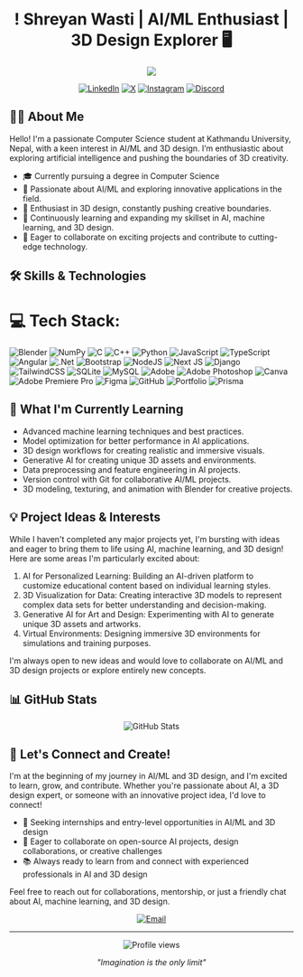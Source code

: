 <h1 align="center">! Shreyan Wasti | AI/ML Enthusiast | 3D Design Explorer  🖥️</h1>

<p align="center">
  <img src="https://readme-typing-svg.herokuapp.com?lines=Computer+Science+Student;AI+ML+Enthusiast+|+3D+Design;Exploring+AI+And+MachineLearning;Ready+for+New+Challenges&center=true&width=380&height=45">
</p>

<p align="center">
  <a href="https://www.linkedin.com/in/shreyanwasti/"><img src="https://img.shields.io/badge/LinkedIn-0077B5?style=for-the-badge&logo=linkedin&logoColor=white" alt="LinkedIn"></a>
 <a href="https://x.com/ShreyanWasti"><img src="https://img.shields.io/badge/X-000000?style=for-the-badge&logo=x&logoColor=white" alt="X"></a>
  <a href="https://www.instagram.com/its.sryn__/"><img src="https://img.shields.io/badge/Instagram-E4405F?style=for-the-badge&logo=instagram&logoColor=white" alt="Instagram"></a>
  <a href="https://discord.com/users/715777002283728966"><img src="https://img.shields.io/badge/Discord-7289DA?style=for-the-badge&logo=discord&logoColor=white" alt="Discord"></a>
</p>

## 👨‍💻 About Me

Hello! I'm a passionate Computer Science student at Kathmandu University, Nepal, with a keen interest in AI/ML and 3D design. I’m enthusiastic about exploring artificial intelligence and pushing the boundaries of 3D creativity.
- 🎓 Currently pursuing a degree in Computer Science
- 🤖 Passionate about AI/ML and exploring innovative applications in the field.
- 🎨 Enthusiast in 3D design, constantly pushing creative boundaries.
- 🌱 Continuously learning and expanding my skillset in AI, machine learning, and 3D design.
- 🤝 Eager to collaborate on exciting projects and contribute to cutting-edge technology.


## 🛠️ Skills & Technologies


# 💻 Tech Stack:
![Blender](https://img.shields.io/badge/blender-%23F5792A.svg?style=for-the-badge&logo=blender&logoColor=white) ![NumPy](https://img.shields.io/badge/numpy-%23013243.svg?style=for-the-badge&logo=numpy&logoColor=white)
![C](https://img.shields.io/badge/c-%2300599C.svg?style=for-the-badge&logo=c&logoColor=white) ![C++](https://img.shields.io/badge/c++-%2300599C.svg?style=for-the-badge&logo=c%2B%2B&logoColor=white) ![Python](https://img.shields.io/badge/python-3670A0?style=for-the-badge&logo=python&logoColor=ffdd54)  ![JavaScript](https://img.shields.io/badge/javascript-%23323330.svg?style=for-the-badge&logo=javascript&logoColor=%23F7DF1E)  ![TypeScript](https://img.shields.io/badge/typescript-%23007ACC.svg?style=for-the-badge&logo=typescript&logoColor=white)  ![Angular](https://img.shields.io/badge/angular-%23DD0031.svg?style=for-the-badge&logo=angular&logoColor=white) ![.Net](https://img.shields.io/badge/.NET-5C2D91?style=for-the-badge&logo=.net&logoColor=white) ![Bootstrap](https://img.shields.io/badge/bootstrap-%238511FA.svg?style=for-the-badge&logo=bootstrap&logoColor=white)  ![NodeJS](https://img.shields.io/badge/node.js-6DA55F?style=for-the-badge&logo=node.js&logoColor=white) ![Next JS](https://img.shields.io/badge/Next-black?style=for-the-badge&logo=next.js&logoColor=white) ![Django](https://img.shields.io/badge/django-%23092E20.svg?style=for-the-badge&logo=django&logoColor=white) ![TailwindCSS](https://img.shields.io/badge/tailwindcss-%2338B2AC.svg?style=for-the-badge&logo=tailwind-css&logoColor=white)   ![SQLite](https://img.shields.io/badge/sqlite-%2307405e.svg?style=for-the-badge&logo=sqlite&logoColor=white) ![MySQL](https://img.shields.io/badge/mysql-4479A1.svg?style=for-the-badge&logo=mysql&logoColor=white) ![Adobe](https://img.shields.io/badge/adobe-%23FF0000.svg?style=for-the-badge&logo=adobe&logoColor=white) ![Adobe Photoshop](https://img.shields.io/badge/adobe%20photoshop-%2331A8FF.svg?style=for-the-badge&logo=adobe%20photoshop&logoColor=white) ![Canva](https://img.shields.io/badge/Canva-%2300C4CC.svg?style=for-the-badge&logo=Canva&logoColor=white) ![Adobe Premiere Pro](https://img.shields.io/badge/Adobe%20Premiere%20Pro-9999FF.svg?style=for-the-badge&logo=Adobe%20Premiere%20Pro&logoColor=white) ![Figma](https://img.shields.io/badge/figma-%23F24E1E.svg?style=for-the-badge&logo=figma&logoColor=white) ![GitHub](https://img.shields.io/badge/github-%23121011.svg?style=for-the-badge&logo=github&logoColor=white) ![Portfolio](https://img.shields.io/badge/Portfolio-%23000000.svg?style=for-the-badge&logo=firefox&logoColor=#FF7139) ![Prisma](https://img.shields.io/badge/Prisma-3982CE?style=for-the-badge&logo=Prisma&logoColor=white)


## 🚀 What I'm Currently Learning

- Advanced machine learning techniques and best practices.
- Model optimization for better performance in AI applications.
- 3D design workflows for creating realistic and immersive visuals.
- Generative AI for creating unique 3D assets and environments.
- Data preprocessing and feature engineering in AI projects.
- Version control with Git for collaborative AI/ML projects.
- 3D modeling, texturing, and animation with Blender for creative projects.

## 💡 Project Ideas & Interests

While I haven't completed any major projects yet, I'm bursting with ideas and eager to bring them to life using AI, machine learning, and 3D design! Here are some areas I'm particularly excited about:

1. AI for Personalized Learning: Building an AI-driven platform to customize educational content based on individual learning styles.
2. 3D Visualization for Data: Creating interactive 3D models to represent complex data sets for better understanding and decision-making.
3. Generative AI for Art and Design: Experimenting with AI to generate unique 3D assets and artworks.
4. Virtual Environments: Designing immersive 3D environments for simulations and training purposes.

I'm always open to new ideas and would love to collaborate on AI/ML and 3D design projects or explore entirely new concepts.


## 📊 GitHub Stats

<p align="center">
  <img src="https://github-readme-stats.vercel.app/api?username=sryn623&show_icons=true&theme=tokyonight" alt="GitHub Stats" />
</p>



## 🤝 Let's Connect and Create!

I'm at the beginning of my journey in AI/ML and 3D design, and I'm excited to learn, grow, and contribute. Whether you're passionate about AI, a 3D design expert, or someone with an innovative project idea, I'd love to connect!

- 💼 Seeking internships and entry-level opportunities in AI/ML and 3D design
- 🤝 Eager to collaborate on open-source AI projects, design collaborations, or creative challenges
- 📚 Always ready to learn from and connect with experienced professionals in AI and 3D design
  
Feel free to reach out for collaborations, mentorship, or just a friendly chat about AI, machine learning, and 3D design.
<p align="center">
  <a href="shreyanwasti@gmail.com"><img src="https://img.shields.io/badge/Email-D14836?style=for-the-badge&logo=gmail&logoColor=white" alt="Email"></a>
</p>

---

<p align="center">
  <img src="https://komarev.com/ghpvc/?username=sryn623&color=blueviolet&style=flat-square&label=Profile+Views" alt="Profile views">
</p>



<p align="center">
  <i>"Imagination is the only limit"  </i>
</p>

 


